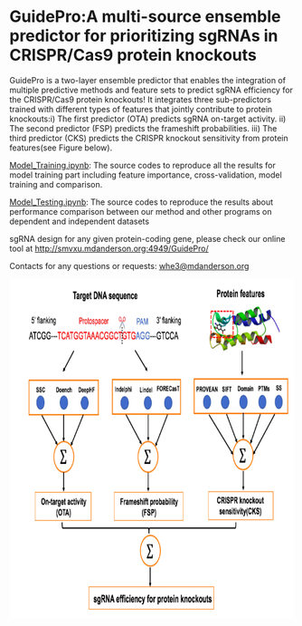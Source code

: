# GuidePro:A multi-source ensemble predictor for prioritizing sgRNAs in CRISPR/Cas9 protein knockouts

GuidePro is a two-layer ensemble predictor that enables the integration of multiple predictive methods and feature sets to predict sgRNA efficiency for the CRISPR/Cas9 protein knockouts! It integrates three sub-predictors trained with different types of features that jointly contribute to protein knockouts:i) The first predictor (OTA) predicts sgRNA on-target activity. ii) The second predictor (FSP) predicts the frameshift probabilities. iii) The third predictor (CKS) predicts the CRISPR knockout sensitivity from protein features(see Figure below). 

[Model_Training.ipynb](https://github.com/MDhewei/GuidePro/blob/master/Model_Training.ipynb): The source codes to reproduce all the results for model training part including feature importance, cross-validation, model training and comparison.

[Model_Testing.ipynb](https://github.com/MDhewei/GuidePro/blob/master/Model_Testing.ipynb): The source codes to reproduce the results about performance comparison between our method and other programs on dependent and independent datasets

sgRNA design for any given protein-coding gene, please check our online tool at http://smvxu.mdanderson.org:4949/GuidePro/

Contacts for any questions or requests: 
whe3@mdanderson.org

<div align="center"><img src="Figures/Workflow.png"  height="600" width="800"></div>


